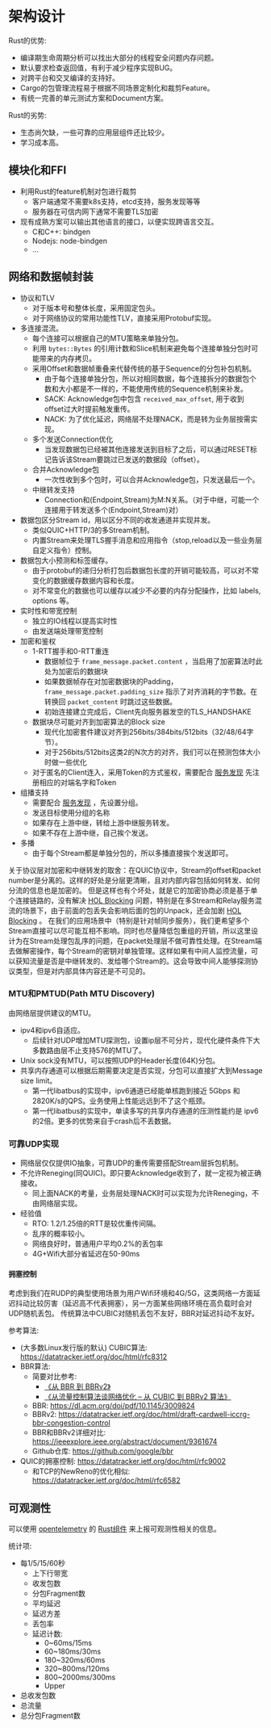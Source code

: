 # 架构设计

Rust的优势:

+ 编译期生命周期分析可以找出大部分的线程安全问题内存问题。
+ 默认要求检查返回值，有利于减少程序实现BUG。
+ 对跨平台和交叉编译的支持好。
+ Cargo的包管理流程易于根据不同场景定制化和裁剪Feature。
+ 有统一完善的单元测试方案和Document方案。

Rust的劣势:

+ 生态尚欠缺，一些可靠的应用层组件还比较少。
+ 学习成本高。

## 模块化和FFI

+ 利用Rust的feature机制对包进行裁剪
  + 客户端通常不需要k8s支持，etcd支持，服务发现等等
  + 服务器在可信内网下通常不需要TLS加密
+ 现有成熟方案可以输出其他语言的接口，以便实现跨语言交互。
  + C和C++: bindgen
  + Nodejs: node-bindgen
  + ...

## 网络和数据帧封装

+ 协议和TLV
  + 对于版本号和整体长度，采用固定包头。
  + 对于网络协议的常用功能性TLV，直接采用Protobuf实现。
+ 多连接混流。
  + 每个连接可以根据自己的MTU策略来单独分包。
  + 利用 `bytes::Bytes` 的引用计数和Slice机制来避免每个连接单独分包时可能带来的内存拷贝。
  + 采用Offset和数据帧重叠来代替传统的基于Sequence的分包补包机制。
    + 由于每个连接单独分包，所以对相同数据，每个连接拆分的数据包个数和大小都是不一样的，不能使用传统的Sequence机制来补发。
    + SACK: Acknowledge包中包含 `received_max_offset`, 用于收到offset过大时提前触发重传。
    + NACK: 为了优化延迟，网络层不处理NACK，而是转为业务层按需实现。
  + 多个发送Connection优化
    + 当发现数据包已经被其他连接发送到目标了之后，可以通过RESET标记告诉该Stream要跳过已发送的数据段（offset）。
  + 合并Acknowledge包
    + 一次性收到多个包时，可以合并Acknowledge包，只发送最后一个。
  + 中继转发支持
    + Connection和(Endpoint,Stream)为M:N关系。（对于中继，可能一个连接用于转发送多个(Endpoint,Stream)对）
+ 数据包区分Stream id，用以区分不同的收发通道并实现并发。
  + 类似QUIC+HTTP/3的多Stream机制。
  + 内置Stream来处理TLS握手消息和应用指令（stop,reload以及一些业务层自定义指令）控制。
+ 数据包大小预测和标签缓存。
  + 由于protobuf的递归分析打包后数据包长度的开销可能较高，可以对不常变化的数据缓存数据内容和长度。
  + 对不常变化的数据也可以缓存以减少不必要的内存分配操作，比如 labels, options 等。
+ 实时性和带宽控制
  + 独立的IO线程以提高实时性
  + 由发送端处理带宽控制
+ 加密和鉴权
  + 1-RTT握手和0-RTT重连
    + 数据帧位于 `frame_message.packet.content` ，当启用了加密算法时此处为加密后的数据块
    + 如果数据帧存在对加密数据块的Padding， `frame_message.packet.padding_size` 指示了对齐消耗的字节数。在转换回 `packet_content` 时跳过这些数据。
    + 初始连接建立完成后，Client先向服务器发空的TLS_HANDSHAKE
  + 数据块尽可能对齐到加密算法的Block size
    + 现代化加密套件建议对齐到256bits/384bits/512bits（32/48/64字节）。
    + 对于256bits/512bits这类2的N次方的对齐，我们可以在预测包体大小时做一些优化
  + 对于匿名的Client连入，采用Token的方式鉴权，需要配合 [服务发现](../discovery.md) 先注册相应的对端名字和Token
+ 组播支持
  + 需要配合 [服务发现](../discovery.md) ，先设置分组。
  + 发送目标使用分组的名称
  + 如果存在上游中继，转给上游中继服务转发。
  + 如果不存在上游中继，自己挨个发送。
+ 多播
  + 由于每个Stream都是单独分包的，所以多播直接挨个发送即可。

关于协议层对加密和中继转发的取舍：在QUIC协议中，Stream的offset和packet number是分离的。这样的好处是分层更清晰，且对内部内容包括如何转发、如何分流的信息也是加密的。
但是这样也有个坏处，就是它的加密协商必须是基于单个连接链路的，没有解决 [HOL Blocking][3] 问题，特别是在多Stream和Relay服务混流的场景下，由于前面的包丢失会影响后面的包的Unpack，还会加剧 [HOL Blocking][3] 。
在我们的应用场景中（特别是针对帧同步服务），我们更希望多个Stream直接可以尽可能互相不影响。同时也尽量降低包重组的开销，所以这里设计为在Stream处理包乱序的问题，在packet处理层不做可靠性处理。在Stream端去做解密操作，每个Stream的密钥对单独管理。这样如果有中间人监控流量，可以获知流量是否是中继转发的、发给哪个Stream的。这会导致中间人能够探测协议类型，但是对内部具体内容还是不可见的。

### MTU和PMTUD(Path MTU Discovery)

由网络层提供建议的MTU。

+ ipv4和ipv6自适应。
  + 后续针对UDP增加MTU探测包，设置ip层不可分片，现代化硬件条件下大多数路由层不止支持576的MTU了。
+ Unix sock没有MTU，可以按照UDP的Header长度(64K)分包。
+ 共享内存通道可以根据后期需要决定是否实现，分包可以直接扩大到Message size limit。
  + 第一代libatbus的实现中，ipv6通道已经能单核跑到接近 5Gbps 和 2820K/s的QPS。业务使用上性能远远到不了这个瓶颈。
  + 第一代libatbus的实现中，单读多写的共享内存通道的压测性能约是 ipv6 的2倍。更多的优势来自于crash后不丢数据。

### 可靠UDP实现

+ 网络层仅仅提供IO抽象，可靠UDP的重传需要搭配Stream层拆包机制。
+ 不允许Reneging(同QUIC)。即只要Acknowledge收到了，就一定视为被正确接收。
  + 同上面NACK的考量，业务层处理NACK时可以实现为允许Reneging，不由网络层实现。
+ 经验值
  + RTO: 1.2/1.25倍的RTT是较优重传间隔。
  + 乱序的概率较小。
  + 网络良好时，普通用户平均0.2%的丢包率
  + 4G+Wifi大部分省延迟在50-90ms

#### 拥塞控制

考虑到我们在RUDP的典型使用场景为用户Wifi环境和4G/5G，这类网络一方面延迟抖动比较厉害（延迟高不代表拥塞），另一方面某些网络环境在高负载时会对UDP随机丢包。
传统算法中CUBIC对随机丢包不友好，BBR对延迟抖动不友好。

参考算法:

+ (大多数Linux发行版的默认) CUBIC算法: <https://datatracker.ietf.org/doc/html/rfc8312>
+ BBR算法:
  + 简要对比参考:
    + [《从 BBR 到 BBRv2》](https://zhuanlan.zhihu.com/p/580081548)
    + [《从流量控制算法谈网络优化 – 从 CUBIC 到 BBRv2 算法》](https://aws.amazon.com/cn/blogs/china/talking-about-network-optimization-from-the-flow-control-algorithm/)
  + BBR: <https://dl.acm.org/doi/pdf/10.1145/3009824>
  + BBRv2: <https://datatracker.ietf.org/doc/html/draft-cardwell-iccrg-bbr-congestion-control>
  + BBR和BBRv2详细对比: <https://ieeexplore.ieee.org/abstract/document/9361674>
  + Github仓库: <https://github.com/google/bbr>
+ QUIC的拥塞控制: <https://datatracker.ietf.org/doc/html/rfc9002>
  + 和TCP的NewReno的优化相似: <https://datatracker.ietf.org/doc/html/rfc6582>

## 可观测性

可以使用 [opentelemetry][1] 的 [Rust组件][2] 来上报可观测性相关的信息。

统计项:

+ 每1/5/15/60秒
  + 上下行带宽
  + 收发包数
  + 分包Fragment数
  + 平均延迟
  + 延迟方差
  + 丢包率
  + 延迟计数:
    + 0~60ms/15ms
    + 60~180ms/30ms
    + 180~320ms/60ms
    + 320~800ms/120ms
    + 800~2000ms/300ms
    + Upper
+ 总收发包数
+ 总流量
+ 总分包Fragment数

[1]: https://opentelemetry.io/
[2]: https://crates.io/crates/opentelemetry
[3]: https://zh.wikipedia.org/wiki/%E9%98%9F%E5%A4%B4%E9%98%BB%E5%A1%9E
